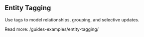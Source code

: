 ## Entity Tagging

Use tags to model relationships, grouping, and selective updates.

Read more: /guides-examples/entity-tagging/
